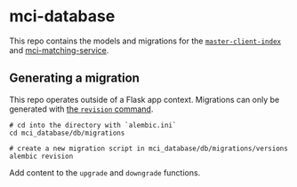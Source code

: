 # mci-database

This repo contains the models and migrations for the [`master-client-index`](https://github.com/brighthive/master-client-index) and [mci-matching-service](https://github.com/brighthive/mci-matching-service).

## Generating a migration

This repo operates outside of a Flask app context. Migrations can only be generated with [the `revision` command](https://alembic.sqlalchemy.org/en/latest/tutorial.html#create-a-migration-script). 

```
# cd into the directory with `alembic.ini`
cd mci_database/db/migrations

# create a new migration script in mci_database/db/migrations/versions
alembic revision
```

Add content to the `upgrade` and `downgrade` functions. 